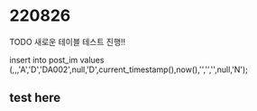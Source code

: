 # 220826

TODO
새로운 테이블 테스트 진행!!


insert into post_im values (,,,'A','D','DA002',null,'D',current_timestamp(),now(),'','','',null,'N');


## test here